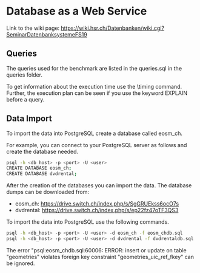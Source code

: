 # Database as a Web Service
Link to the wiki page: https://wiki.hsr.ch/Datenbanken/wiki.cgi?SeminarDatenbanksystemeFS19

## Queries
The queries used for the benchmark are listed in the queries.sql in the queries folder.

To get information about the execution time use the \timing command.
Further, the execution plan can be seen if you use the keyword EXPLAIN before a query.

## Data Import
To import the data into PostgreSQL create a database called eosm_ch.

For example, you can connect to your PostgreSQL server as follows and create the database needed.

```bash
psql -h <db_host> -p <port> -U <user>
CREATE DATABASE eosm_ch;
CREATE DATABASE dvdrental;
```


After the creation of the databases you can import the data.
The database dumps can be downloaded from:
  * eosm_ch: https://drive.switch.ch/index.php/s/SgGRUEkss6ocO7s
  * dvdrental: https://drive.switch.ch/index.php/s/ep22fz47oTF3QS3

To import the data into PostgreSQL use the following commands.
```bash
psql -h <db_host> -p <port> -U <user> -d eosm_ch -f eosm_chdb.sql
psql -h <db_host> -p <port> -U <user> -d dvdrental -f dvdrentaldb.sql
```

The error "psql:eosm_chdb.sql:60006: ERROR:  insert or update on table "geometries" violates foreign key constraint "geometries_uic_ref_fkey" can be ignored.





